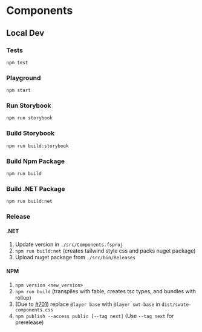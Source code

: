 # Components

## Local Dev

### Tests

`npm test`

### Playground

`npm start`

### Run Storybook

`npm run storybook`

### Build Storybook

`npm run build:storybook`

### Build Npm Package

`npm run build`

### Build .NET Package

`npm run build:net`

### Release

#### .NET

1. Update version in `./src/Components.fsproj`
2. `npm run build:net` (creates tailwind style css and packs nuget package)
3. Upload nuget package from `./src/bin/Releases`

#### NPM

1. `npm version <new_version>`
2. `npm run build` (transpiles with fable, creates tsc types, and bundles with rollup)
3. (Due to [#701](https://github.com/nfdi4plants/Swate/issues/701)) replace `@layer base` with `@layer swt-base` in `dist/swate-components.css`
4. `npm publish --access public [--tag next]` (Use `--tag next` for prerelease)